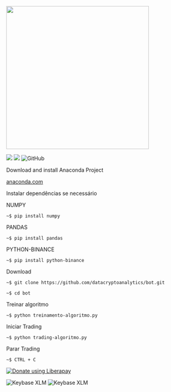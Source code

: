 <a href="https://datacryptoanalytics.github.io/"><img src="https://datacryptoanalytics.github.io/images/logo-datacrypto-analytics.png"  width="380"/></a>


 <a><img src="https://img.shields.io/badge/python-> 3.2-blue.svg"></a>     <img src="http://img.shields.io/liberapay/receives/datacryptoanalytics.svg?logo=liberapay">  <img alt="GitHub" src="https://img.shields.io/github/license/datacryptoanalytics/binance">
 

Download and install Anaconda Project

[anaconda.com](https://www.anaconda.com/products/individual#Downloads)



Instalar dependências se necessário 

NUMPY

`~$ pip install numpy`

PANDAS

`~$ pip install pandas`

PYTHON-BINANCE

`~$ pip install python-binance`

Download

`~$ git clone https://github.com/datacryptoanalytics/bot.git`


`~$ cd bot`

Treinar algoritmo

`~$ python treinamento-algoritmo.py`

Iniciar Trading

`~$ python trading-algoritmo.py`

Parar Trading

`~$ CTRL + C`

<a href="https://liberapay.com/datacryptoanalytics/donate">  <img alt="Donate using Liberapay" src="https://liberapay.com/assets/widgets/donate.svg"></a></noscript>

<img alt="Keybase XLM" src="https://img.shields.io/keybase/btc/fsoarez">
 <img alt="Keybase XLM" src="https://img.shields.io/keybase/xlm/fsoarez">

